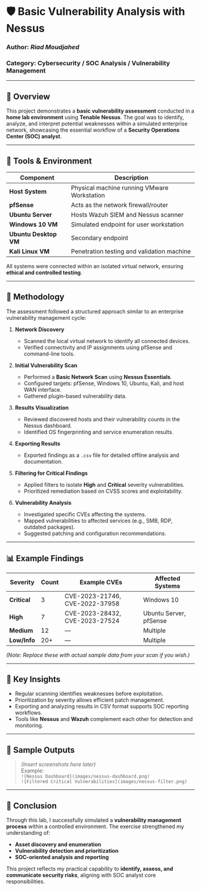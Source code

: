 # 🛡️ Basic Vulnerability Analysis with Nessus

### Author: *Riad Moudjahed*  
### Category: Cybersecurity / SOC Analysis / Vulnerability Management  

---

## 📘 Overview

This project demonstrates a **basic vulnerability assessment** conducted in a **home lab environment** using **Tenable Nessus**. The goal was to identify, analyze, and interpret potential weaknesses within a simulated enterprise network, showcasing the essential workflow of a **Security Operations Center (SOC) analyst**.

---

## 🧰 Tools & Environment

| Component | Description |
|------------|-------------|
| **Host System** | Physical machine running VMware Workstation |
| **pfSense** | Acts as the network firewall/router |
| **Ubuntu Server** | Hosts Wazuh SIEM and Nessus scanner |
| **Windows 10 VM** | Simulated endpoint for user workstation |
| **Ubuntu Desktop VM** | Secondary endpoint |
| **Kali Linux VM** | Penetration testing and validation machine |

All systems were connected within an isolated virtual network, ensuring **ethical and controlled testing**.

---

## 🧭 Methodology

The assessment followed a structured approach similar to an enterprise vulnerability management cycle:

1. **Network Discovery**  
   - Scanned the local virtual network to identify all connected devices.  
   - Verified connectivity and IP assignments using pfSense and command-line tools.

2. **Initial Vulnerability Scan**  
   - Performed a **Basic Network Scan** using **Nessus Essentials**.  
   - Configured targets: pfSense, Windows 10, Ubuntu, Kali, and host WAN interface.  
   - Gathered plugin-based vulnerability data.

3. **Results Visualization**  
   - Reviewed discovered hosts and their vulnerability counts in the Nessus dashboard.  
   - Identified OS fingerprinting and service enumeration results.

4. **Exporting Results**  
   - Exported findings as a `.csv` file for detailed offline analysis and documentation.

5. **Filtering for Critical Findings**  
   - Applied filters to isolate **High** and **Critical** severity vulnerabilities.  
   - Prioritized remediation based on CVSS scores and exploitability.

6. **Vulnerability Analysis**  
   - Investigated specific CVEs affecting the systems.  
   - Mapped vulnerabilities to affected services (e.g., SMB, RDP, outdated packages).  
   - Suggested patching and configuration recommendations.

---

## 📊 Example Findings

| Severity | Count | Example CVEs | Affected Systems |
|-----------|--------|--------------|------------------|
| **Critical** | 3 | CVE-2023-21746, CVE-2022-37958 | Windows 10 |
| **High** | 7 | CVE-2023-28432, CVE-2023-27524 | Ubuntu Server, pfSense |
| **Medium** | 12 | — | Multiple |
| **Low/Info** | 20+ | — | Multiple |

*(Note: Replace these with actual sample data from your scan if you wish.)*

---

## 🧩 Key Insights

- Regular scanning identifies weaknesses before exploitation.  
- Prioritization by severity allows efficient patch management.  
- Exporting and analyzing results in CSV format supports SOC reporting workflows.  
- Tools like **Nessus** and **Wazuh** complement each other for detection and monitoring.

---

## 📁 Sample Outputs

> *(Insert screenshots here later)*  
> Example:  
> `![Nessus Dashboard](images/nessus-dashboard.png)`  
> `![Filtered Critical Vulnerabilities](images/nessus-filter.png)`  

---

## 🧠 Conclusion

Through this lab, I successfully simulated a **vulnerability management process** within a controlled environment. The exercise strengthened my understanding of:

- **Asset discovery and enumeration**  
- **Vulnerability detection and prioritization**  
- **SOC-oriented analysis and reporting**

This project reflects my practical capability to **identify, assess, and communicate security risks**, aligning with SOC analyst core responsibilities.


